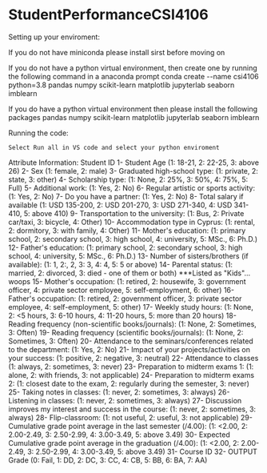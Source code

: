 # StudentPerformanceCSI4106

Setting up your enviroment:

If you do not have miniconda please install sirst before moving on

If you do not have a python virtual environment, then create one by running the following command in a anaconda prompt
    conda create --name csi4106 python=3.8 pandas numpy scikit-learn matplotlib jupyterlab seaborn imblearn

If you do have a python virtual environment then please install the following packages
    pandas 
    numpy
    scikit-learn
    matplotlib
    jupyterlab
    seaborn
    imblearn 

Running the code:

    Select Run all in VS code and select your python enviroment



Attribute Information:
Student ID
1- Student Age (1: 18-21, 2: 22-25, 3: above 26)
2- Sex (1: female, 2: male)
3- Graduated high-school type: (1: private, 2: state, 3: other)
4- Scholarship type: (1: None, 2: 25%, 3: 50%, 4: 75%, 5: Full)
5- Additional work: (1: Yes, 2: No)
6- Regular artistic or sports activity: (1: Yes, 2: No)
7- Do you have a partner: (1: Yes, 2: No)
8- Total salary if available (1: USD 135-200, 2: USD 201-270, 3: USD 271-340, 4: USD 341-410, 5: above 410)
9- Transportation to the university: (1: Bus, 2: Private car/taxi, 3: bicycle, 4: Other)
10- Accommodation type in Cyprus: (1: rental, 2: dormitory, 3: with family, 4: Other)
11- Mother's education: (1: primary school, 2: secondary school, 3: high school, 4: university, 5: MSc., 6: Ph.D.)
12- Father's education: (1: primary school, 2: secondary school, 3: high school, 4: university, 5: MSc., 6: Ph.D.)
13- Number of sisters/brothers (if available): (1: 1, 2:, 2, 3: 3, 4: 4, 5: 5 or above)
14- Parental status: (1: married, 2: divorced, 3: died - one of them or both) ***Listed as "Kids"…woops
15- Mother's occupation: (1: retired, 2: housewife, 3: government officer, 4: private sector employee, 5: self-employment, 6: other)
16- Father's occupation: (1: retired, 2: government officer, 3: private sector employee, 4: self-employment, 5: other)
17- Weekly study hours: (1: None, 2: <5 hours, 3: 6-10 hours, 4: 11-20 hours, 5: more than 20 hours)
18- Reading frequency (non-scientific books/journals): (1: None, 2: Sometimes, 3: Often)
19- Reading frequency (scientific books/journals): (1: None, 2: Sometimes, 3: Often)
20- Attendance to the seminars/conferences related to the department: (1: Yes, 2: No)
21- Impact of your projects/activities on your success: (1: positive, 2: negative, 3: neutral)
22- Attendance to classes (1: always, 2: sometimes, 3: never)
23- Preparation to midterm exams 1: (1: alone, 2: with friends, 3: not applicable)
24- Preparation to midterm exams 2: (1: closest date to the exam, 2: regularly during the semester, 3: never)
25- Taking notes in classes: (1: never, 2: sometimes, 3: always)
26- Listening in classes: (1: never, 2: sometimes, 3: always)
27- Discussion improves my interest and success in the course: (1: never, 2: sometimes, 3: always)
28- Flip-classroom: (1: not useful, 2: useful, 3: not applicable)
29- Cumulative grade point average in the last semester (/4.00): (1: <2.00, 2: 2.00-2.49, 3: 2.50-2.99, 4: 3.00-3.49, 5: above 3.49)
30- Expected Cumulative grade point average in the graduation (/4.00): (1: <2.00, 2: 2.00-2.49, 3: 2.50-2.99, 4: 3.00-3.49, 5: above 3.49)
31- Course ID
32- OUTPUT Grade (0: Fail, 1: DD, 2: DC, 3: CC, 4: CB, 5: BB, 6: BA, 7: AA)